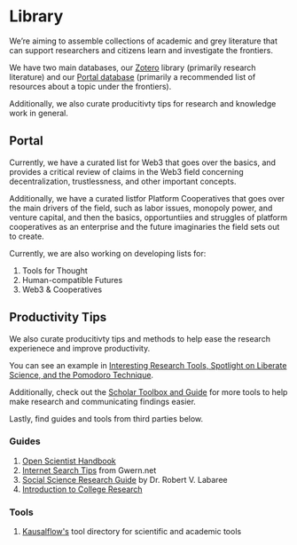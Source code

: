 # Library



We’re aiming to assemble collections of academic and grey literature that can support researchers and citizens learn and investigate the frontiers.

We have two main databases, our [Zotero](https://www.zotero.org/groups/2427813/ledgerback_digital_commons_research_cooperative) library (primarily research literature) and our [Portal database](https://airtable.com/shrHKnLvXOfOMrAOX) (primarily a recommended list of resources about a topic under the frontiers). 

Additionally, we also curate producitivty tips for research and knowledge work in general.

## Portal

Currently, we have a curated list for Web3 that goes over the basics, and provides a critical review of claims in the Web3 field concerning decentralization, trustlessness, and other important concepts. 

Additionally, we have a curated listfor Platform Cooperatives that goes over the main drivers of the field, such as labor issues, monopoly power, and venture capital, and then the basics, opportuntiies and struggles of platform cooperatives as an enterprise and the future imaginaries the field sets out to create. 

Currently, we are also working on developing lists for:

1. Tools for Thought
3. Human-compatible Futures
4. Web3 & Cooperatives


## Productivity Tips
We also curate producitivty tips and methods to help ease the research experienece and improve productivity. 

You can see an example in [Interesting Research Tools, Spotlight on Liberate Science, and the Pomodoro Technique](https://ledgerback.substack.com/p/interesting-research-tools-spotlight).

Additionally, check out the [Scholar Toolbox and Guide](https://airtable.com/shr9VdCpCLlNkbPuu) for more tools to help make research and communicating findings easier.

Lastly, find guides and tools from third parties below.

### Guides

1. [Open Scientist Handbook](https://openscientist.pubpub.org/pub/play/release/2#open-scientist-handbook)
1. [Internet Search Tips](https://www.gwern.net/Search) from Gwern.net
2. [Social Science Research Guide](https://libguides.usc.edu/writingguide/purpose) by Dr. Robert V. Labaree
3. [Introduction to College Research](https://introtocollegeresearch.pressbooks.com/)


### Tools 

1. [Kausalflow's](https://tools.kausalflow.com/) tool directory for scientific and academic tools